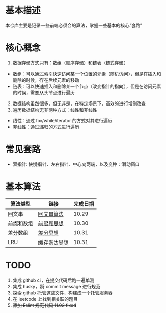 # 基本描述
本仓库主要是记录一些前端必须会的算法，掌握一些基本的核心“套路”

# 核心概念
1. 数据存储方式只有：数组（顺序存储）和链表（链式存储）
- 数组：可以通过索引快速访问某一个位置的元素（随机访问），但是在插入和删除的时候，存在后续元素的移动
- 链表：可以快速插入和删除某一个节点（改变指针的指向），但是在访问元素的时候，需要从头节点进行遍历
2. 数据结构虽然很多，但无非是，在特定场景下，高效的进行增删改查
3. 遍历数据结构无非两种方式：线性和非线性
- 线性：通过 for/while/iterator 的方式对其进行遍历
- 非线性：通过递归的方式进行遍历

# 常见套路
- 双指针: 快慢指针、左右指针、中心向两端，以及变种：滑动窗口

# 基本算法
| 算法类型   | 链接                            | 完成日期 |
| ---------- | ------------------------------- | -------- |
| 回文串     | [回文串算法](./src/palind_rome) | 10.29    |
| 前缀和数组 | [前缀和思想](./src/pre_sum)     | 10.30    |
| 差分数组   | [差分思想](./src/difference/)   | 10.31    |
| LRU        | [缓存淘汰思想](./src/LRU/)      | 10.31    |

# TODO
1. 集成 github ci，在提交代码后跑一遍单测
2. 集成 husky，将 commit message 进行规范
3. 探索 github 托管这些文件，构建成一个托管服务器
4. 在 leetcode 上找到相关联的题目
5. ~~添加 Eslint 规范代码 11.02 fixed~~
